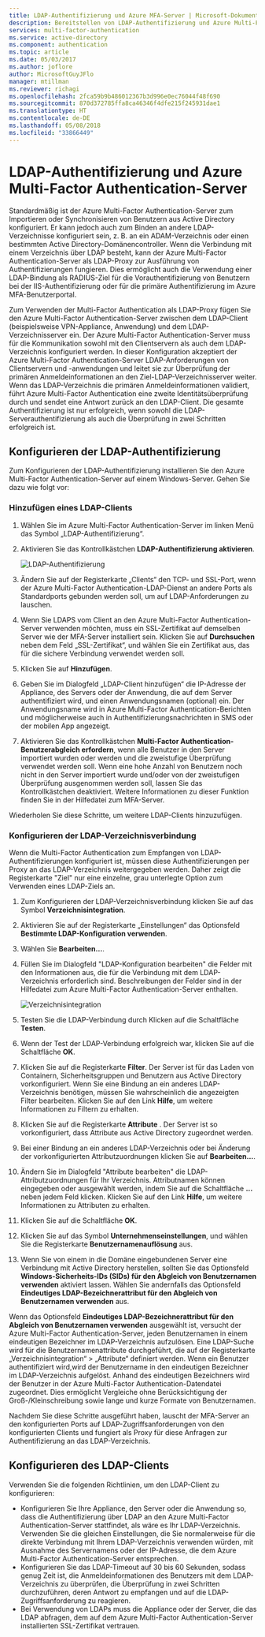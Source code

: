 ```yaml
---
title: LDAP-Authentifizierung und Azure MFA-Server | Microsoft-Dokumentation
description: Bereitstellen von LDAP-Authentifizierung und Azure Multi-Factor Authentication-Server.
services: multi-factor-authentication
ms.service: active-directory
ms.component: authentication
ms.topic: article
ms.date: 05/03/2017
ms.author: joflore
author: MicrosoftGuyJFlo
manager: mtillman
ms.reviewer: richagi
ms.openlocfilehash: 2fca59b9b486012367b3d996e0ec76044f48f690
ms.sourcegitcommit: 870d372785ffa8ca46346f4dfe215f245931dae1
ms.translationtype: HT
ms.contentlocale: de-DE
ms.lasthandoff: 05/08/2018
ms.locfileid: "33866449"
---
```

# <a name="ldap-authentication-and-azure-multi-factor-authentication-server"></a>LDAP-Authentifizierung und Azure Multi-Factor Authentication-Server

Standardmäßig ist der Azure Multi-Factor Authentication-Server zum Importieren oder Synchronisieren von Benutzern aus Active Directory konfiguriert. Er kann jedoch auch zum Binden an andere LDAP-Verzeichnisse konfiguriert sein, z. B. an ein ADAM-Verzeichnis oder einen bestimmten Active Directory-Domänencontroller. Wenn die Verbindung mit einem Verzeichnis über LDAP besteht, kann der Azure Multi-Factor Authentication-Server als LDAP-Proxy zur Ausführung von Authentifizierungen fungieren. Dies ermöglicht auch die Verwendung einer LDAP-Bindung als RADIUS-Ziel für die Vorauthentifizierung von Benutzern bei der IIS-Authentifizierung oder für die primäre Authentifizierung im Azure MFA-Benutzerportal.

Zum Verwenden der Multi-Factor Authentication als LDAP-Proxy fügen Sie den Azure Multi-Factor Authentication-Server zwischen dem LDAP-Client (beispielsweise VPN-Appliance, Anwendung) und dem LDAP-Verzeichnisserver ein. Der Azure Multi-Factor Authentication-Server muss für die Kommunikation sowohl mit den Clientservern als auch dem LDAP-Verzeichnis konfiguriert werden. In dieser Konfiguration akzeptiert der Azure Multi-Factor Authentication-Server LDAP-Anforderungen von Clientservern und -anwendungen und leitet sie zur Überprüfung der primären Anmeldeinformationen an den Ziel-LDAP-Verzeichnisserver weiter. Wenn das LDAP-Verzeichnis die primären Anmeldeinformationen validiert, führt Azure Multi-Factor Authentication eine zweite Identitätsüberprüfung durch und sendet eine Antwort zurück an den LDAP-Client. Die gesamte Authentifizierung ist nur erfolgreich, wenn sowohl die LDAP-Serverauthentifizierung als auch die Überprüfung in zwei Schritten erfolgreich ist.

## <a name="configure-ldap-authentication"></a>Konfigurieren der LDAP-Authentifizierung
Zum Konfigurieren der LDAP-Authentifizierung installieren Sie den Azure Multi-Factor Authentication-Server auf einem Windows-Server. Gehen Sie dazu wie folgt vor:

### <a name="add-an-ldap-client"></a>Hinzufügen eines LDAP-Clients

1. Wählen Sie im Azure Multi-Factor Authentication-Server im linken Menü das Symbol „LDAP-Authentifizierung“.
2. Aktivieren Sie das Kontrollkästchen **LDAP-Authentifizierung aktivieren**.

   ![LDAP-Authentifizierung](./media/howto-mfaserver-dir-ldap/ldap2.png)

3. Ändern Sie auf der Registerkarte „Clients“ den TCP- und SSL-Port, wenn der Azure Multi-Factor Authentication-LDAP-Dienst an andere Ports als Standardports gebunden werden soll, um auf LDAP-Anforderungen zu lauschen.
4. Wenn Sie LDAPS vom Client an den Azure Multi-Factor Authentication-Server verwenden möchten, muss ein SSL-Zertifikat auf demselben Server wie der MFA-Server installiert sein. Klicken Sie auf **Durchsuchen** neben dem Feld „SSL-Zertifikat“, und wählen Sie ein Zertifikat aus, das für die sichere Verbindung verwendet werden soll.
5. Klicken Sie auf **Hinzufügen**.
6. Geben Sie im Dialogfeld „LDAP-Client hinzufügen“ die IP-Adresse der Appliance, des Servers oder der Anwendung, die auf dem Server authentifiziert wird, und einen Anwendungsnamen (optional) ein. Der Anwendungsname wird in Azure Multi-Factor Authentication-Berichten und möglicherweise auch in Authentifizierungsnachrichten in SMS oder der mobilen App angezeigt.
7. Aktivieren Sie das Kontrollkästchen **Multi-Factor Authentication-Benutzerabgleich erfordern**, wenn alle Benutzer in den Server importiert wurden oder werden und die zweistufige Überprüfung verwendet werden soll. Wenn eine hohe Anzahl von Benutzern noch nicht in den Server importiert wurde und/oder von der zweistufigen Überprüfung ausgenommen werden soll, lassen Sie das Kontrollkästchen deaktiviert. Weitere Informationen zu dieser Funktion finden Sie in der Hilfedatei zum MFA-Server.

Wiederholen Sie diese Schritte, um weitere LDAP-Clients hinzuzufügen.

### <a name="configure-the-ldap-directory-connection"></a>Konfigurieren der LDAP-Verzeichnisverbindung

Wenn die Multi-Factor Authentication zum Empfangen von LDAP-Authentifizierungen konfiguriert ist, müssen diese Authentifizierungen per Proxy an das LDAP-Verzeichnis weitergegeben werden. Daher zeigt die Registerkarte "Ziel" nur eine einzelne, grau unterlegte Option zum Verwenden eines LDAP-Ziels an.

1. Zum Konfigurieren der LDAP-Verzeichnisverbindung klicken Sie auf das Symbol **Verzeichnisintegration**.
2. Aktivieren Sie auf der Registerkarte „Einstellungen“ das Optionsfeld **Bestimmte LDAP-Konfiguration verwenden**.
3. Wählen Sie **Bearbeiten…**.
4. Füllen Sie im Dialogfeld "LDAP-Konfiguration bearbeiten" die Felder mit den Informationen aus, die für die Verbindung mit dem LDAP-Verzeichnis erforderlich sind. Beschreibungen der Felder sind in der Hilfedatei zum Azure Multi-Factor Authentication-Server enthalten.

    ![Verzeichnisintegration](./media/howto-mfaserver-dir-ldap/ldap.png)

5. Testen Sie die LDAP-Verbindung durch Klicken auf die Schaltfläche **Testen**.
6. Wenn der Test der LDAP-Verbindung erfolgreich war, klicken Sie auf die Schaltfläche **OK**.
7. Klicken Sie auf die Registerkarte **Filter**. Der Server ist für das Laden von Containern, Sicherheitsgruppen und Benutzern aus Active Directory vorkonfiguriert. Wenn Sie eine Bindung an ein anderes LDAP-Verzeichnis benötigen, müssen Sie wahrscheinlich die angezeigten Filter bearbeiten. Klicken Sie auf den Link **Hilfe**, um weitere Informationen zu Filtern zu erhalten.
8. Klicken Sie auf die Registerkarte **Attribute** . Der Server ist so vorkonfiguriert, dass Attribute aus Active Directory zugeordnet werden.
9. Bei einer Bindung an ein anderes LDAP-Verzeichnis oder bei Änderung der vorkonfigurierten Attributzuordnungen klicken Sie auf **Bearbeiten...**.
10. Ändern Sie im Dialogfeld "Attribute bearbeiten" die LDAP-Attributzuordnungen für Ihr Verzeichnis. Attributnamen können eingegeben oder ausgewählt werden, indem Sie auf die Schaltfläche **...** neben jedem Feld klicken. Klicken Sie auf den Link **Hilfe**, um weitere Informationen zu Attributen zu erhalten.
11. Klicken Sie auf die Schaltfläche **OK**.
12. Klicken Sie auf das Symbol **Unternehmenseinstellungen**, und wählen Sie die Registerkarte **Benutzernamenauflösung** aus.
13. Wenn Sie von einem in die Domäne eingebundenen Server eine Verbindung mit Active Directory herstellen, sollten Sie das Optionsfeld **Windows-Sicherheits-IDs (SIDs) für den Abgleich von Benutzernamen verwenden** aktiviert lassen. Wählen Sie andernfalls das Optionsfeld **Eindeutiges LDAP-Bezeichnerattribut für den Abgleich von Benutzernamen verwenden** aus. 

Wenn das Optionsfeld **Eindeutiges LDAP-Bezeichnerattribut für den Abgleich von Benutzernamen verwenden** ausgewählt ist, versucht der Azure Multi-Factor Authentication-Server, jeden Benutzernamen in einem eindeutigen Bezeichner im LDAP-Verzeichnis aufzulösen. Eine LDAP-Suche wird für die Benutzernamenattribute durchgeführt, die auf der Registerkarte „Verzeichnisintegration“ > „Attribute“ definiert werden. Wenn ein Benutzer authentifiziert wird,wird der Benutzername in den eindeutigen Bezeichner im LDAP-Verzeichnis aufgelöst. Anhand des eindeutigen Bezeichners wird der Benutzer in der Azure Multi-Factor Authentication-Datendatei zugeordnet. Dies ermöglicht Vergleiche ohne Berücksichtigung der Groß-/Kleinschreibung sowie lange und kurze Formate von Benutzernamen.

Nachdem Sie diese Schritte ausgeführt haben, lauscht der MFA-Server an den konfigurierten Ports auf LDAP-Zugriffsanforderungen von den konfigurierten Clients und fungiert als Proxy für diese Anfragen zur Authentifizierung an das LDAP-Verzeichnis.

## <a name="configure-ldap-client"></a>Konfigurieren des LDAP-Clients
Verwenden Sie die folgenden Richtlinien, um den LDAP-Client zu konfigurieren:

* Konfigurieren Sie Ihre Appliance, den Server oder die Anwendung so, dass die Authentifizierung über LDAP an den Azure Multi-Factor Authentication-Server stattfindet, als wäre es Ihr LDAP-Verzeichnis. Verwenden Sie die gleichen Einstellungen, die Sie normalerweise für die direkte Verbindung mit Ihrem LDAP-Verzeichnis verwenden würden, mit Ausnahme des Servernamens oder der IP-Adresse, die dem Azure Multi-Factor Authentication-Server entsprechen.
* Konfigurieren Sie das LDAP-Timeout auf 30 bis 60 Sekunden, sodass genug Zeit ist, die Anmeldeinformationen des Benutzers mit dem LDAP-Verzeichnis zu überprüfen, die Überprüfung in zwei Schritten durchzuführen, deren Antwort zu empfangen und auf die LDAP-Zugriffsanforderung zu reagieren.
* Bei Verwendung von LDAPs muss die Appliance oder der Server, die das LDAP abfragen, dem auf dem Azure Multi-Factor Authentication-Server installierten SSL-Zertifikat vertrauen.

